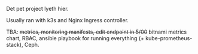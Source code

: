 Det pet project lyeth hier.

Usually ran with k3s and Nginx Ingress controller.

TBA: ~~metrics, monitoring manifests, edit endpoint in 5/00~~ bitnami metrics chart, RBAC, ansible playbook for running everything (+ kube-prometheus-stack), Ceph.